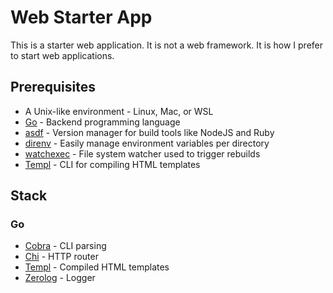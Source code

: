 # Web Starter App

This is a starter web application. It is not a web framework. It is how I prefer to start web applications.

## Prerequisites

* A Unix-like environment - Linux, Mac, or WSL
* [Go](https://go.dev/) - Backend programming language
* [asdf](https://asdf-vm.com/) - Version manager for build tools like NodeJS and Ruby
* [direnv](https://direnv.net/) - Easily manage environment variables per directory
* [watchexec](https://watchexec.github.io/) - File system watcher used to trigger rebuilds
* [Templ](https://templ.guide/) - CLI for compiling HTML templates

## Stack

### Go

* [Cobra](https://github.com/spf13/cobra) - CLI parsing
* [Chi](https://github.com/go-chi/chi) - HTTP router
* [Templ](https://github.com/a-h/templ) - Compiled HTML templates
* [Zerolog](https://github.com/rs/zerolog) - Logger
